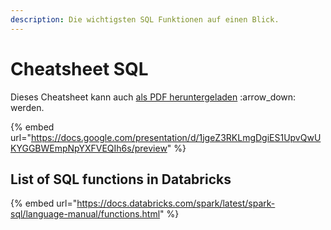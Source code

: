 ```yaml
---
description: Die wichtigsten SQL Funktionen auf einen Blick.
---
```


# Cheatsheet SQL

Dieses Cheatsheet kann auch [als PDF heruntergeladen](https://docs.google.com/presentation/d/1jgeZ3RKLmgDgiES1UpvQwUKYGGBWEmpNpYXFVEQIh6s/export/pdf) :arrow\_down: werden.

{% embed url="https://docs.google.com/presentation/d/1jgeZ3RKLmgDgiES1UpvQwUKYGGBWEmpNpYXFVEQIh6s/preview" %}

## List of SQL functions in Databricks

{% embed url="https://docs.databricks.com/spark/latest/spark-sql/language-manual/functions.html" %}

